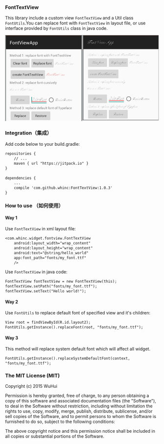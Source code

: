 ### FontTextView

This library include a custom view `FontTextView` and a Util class `FontUtils`.You can replace font with `FontTextView` in layout file, or use interface provided by `FontUtils` class in java code.

![screenshot](./screenshot.jpg)

### Integration（集成）

Add code below to your build.gradle:

    repositories {
        // ...
        maven { url "https://jitpack.io" }
    }

    dependencies {
        ...
        compile 'com.github.whinc:FontTextView:1.0.3'
    }

### How to use （如何使用）

#### Way 1

Use `FontTextView` in xml layout file:

    <com.whinc.widget.fontview.FontTextView
        android:layout_width="wrap_content"
        android:layout_height="wrap_content"
        android:text="@string/hello_world"
        app:font_path="fonts/my_font.ttf"
        />

Use `FontTextView` in java code:

    FontTextView fontTextView = new FontTextView(this);
    fontTextView.setPath("fonts/my_font.ttf");
    fontTextView.setText("Hello world!");

#### Way 2

Use `FontUtils` to replace default font of specified view and it's children:

    View root = findViewById(R.id.layout2);
    FontUtils.getInstance().replaceFont(root, "fonts/my_font.ttf");


#### Way 3

This method will replace system default font which will affect all widget.

    FontUtils.getInstance().replaceSystemDefaultFont(context, "fonts/my_font.ttf");

### The MIT License (MIT)

Copyright (c) 2015 WuHui

Permission is hereby granted, free of charge, to any person obtaining a copy
of this software and associated documentation files (the "Software"), to deal
in the Software without restriction, including without limitation the rights
to use, copy, modify, merge, publish, distribute, sublicense, and/or sell
copies of the Software, and to permit persons to whom the Software is
furnished to do so, subject to the following conditions:

The above copyright notice and this permission notice shall be included in all
copies or substantial portions of the Software.

[1]:https://bintray.com/whinc/maven/fontview/view
